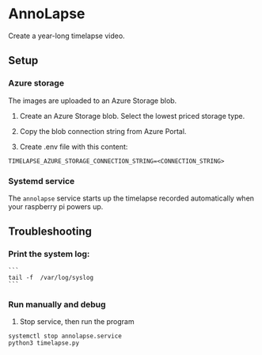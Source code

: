 # AnnoLapse

Create a year-long timelapse video.


## Setup

### Azure storage
The images are uploaded to an Azure Storage blob.

1. Create an Azure Storage blob. Select the lowest priced storage type.


1. Copy the blob connection string from Azure Portal.

1. Create .env file with this content:
```
TIMELAPSE_AZURE_STORAGE_CONNECTION_STRING=<CONNECTION_STRING>
```


### Systemd service
The `annolapse` service starts up the timelapse recorded automatically when your raspberry pi powers up.

## Troubleshooting

### Print the system log:
    ```
    tail -f  /var/log/syslog
    ```
### Run manually and debug

1. Stop service, then run the program
```
systemctl stop annolapse.service
python3 timelapse.py
```
    
    
